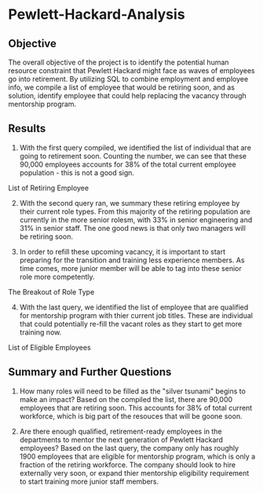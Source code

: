 # Pewlett-Hackard-Analysis

## Objective
The overall objective of the project is to identify the potential human resource constraint that Pewlett Hackard might face as waves of employees go into retirement. By utilizing SQL to combine employment and employee info, we compile a list of employee that would be retiring soon, and as solution, identify employee that could help replacing the vacancy through mentorship program.

## Results

1. With the first query compiled, we identified the list of individual that are going to retirement soon. Counting the number, we can see that these 90,000 employees accounts for 38% of the total current employee population - this is not a good sign.

List of Retiring Employee 


2. With the second query ran, we summary these retiring employee by their current role types. From this majority of the retiring population are currently in the more senior rolesm, with 33% in senior engineering and 31% in senior staff. The one good news is that only two managers will be retiring soon.

3. In order to refill these upcoming vacancy, it is important to start preparing for the transition and training less experience members. As time comes, more junior member will be able to tag into these senior role more competently.


The Breakout of Role Type


4. With the last query, we identified the list of employee that are qualified for mentorship program with thier current job titles. These are individual that could potentially re-fill the vacant roles as they start to get more training now.


List of Eligible Employees 



## Summary and Further Questions
1. How many roles will need to be filled as the "silver tsunami" begins to make an impact?
Based on the compiled the list, there are 90,000 employees that are retiring soon. This accounts for 38% of total current workforce, which is big part of the resouces that will be goone soon.

2. Are there enough qualified, retirement-ready employees in the departments to mentor the next generation of Pewlett Hackard employees?
Based on the last query, the company only has roughly 1900 employees that are eligible for mentorship program, which is only a fraction of the retiring workforce. The company should look to hire externally very soon, or expand thier mentorship eligibility requirement to start training more junior staff members.




